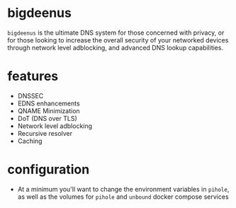 # bigdeenus

`bigdeenus` is the ultimate DNS system for those concerned with privacy, or for those looking to increase the overall security of your networked devices through network level adblocking, and advanced DNS lookup capabilities. 

# features

* DNSSEC
* EDNS enhancements
* QNAME Minimization
* DoT (DNS over TLS)
* Network level adblocking
* Recursive resolver
* Caching

# configuration

* At a minimum you'll want to change the environment variables in `pihole`, as well as the volumes for `pihole` and `unbound` docker compose services